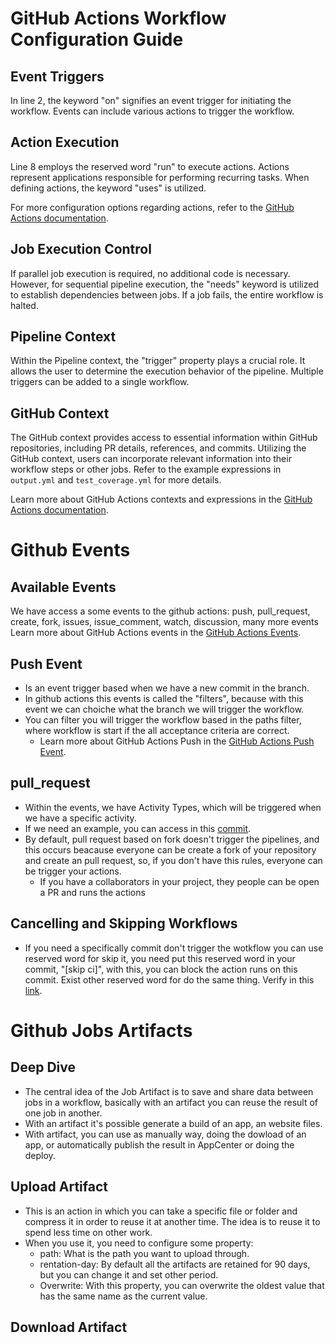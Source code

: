# GitHub Actions Workflow Configuration Guide

## Event Triggers
In line 2, the keyword "on" signifies an event trigger for initiating the workflow. Events can include various actions to trigger the workflow.

## Action Execution
Line 8 employs the reserved word "run" to execute actions. Actions represent applications responsible for performing recurring tasks. When defining actions, the keyword "uses" is utilized.

For more configuration options regarding actions, refer to the [GitHub Actions documentation](https://github.com/marketplace/actions/checkout).

## Job Execution Control
If parallel job execution is required, no additional code is necessary. However, for sequential pipeline execution, the "needs" keyword is utilized to establish dependencies between jobs. If a job fails, the entire workflow is halted.

## Pipeline Context
Within the Pipeline context, the "trigger" property plays a crucial role. It allows the user to determine the execution behavior of the pipeline. Multiple triggers can be added to a single workflow.

## GitHub Context
The GitHub context provides access to essential information within GitHub repositories, including PR details, references, and commits. Utilizing the GitHub context, users can incorporate relevant information into their workflow steps or other jobs. Refer to the example expressions in `output.yml` and `test_coverage.yml` for more details.

Learn more about GitHub Actions contexts and expressions in the [GitHub Actions documentation](https://docs.github.com/en/actions/learn-github-actions/contexts).

# Github Events 

## Available Events
We have access a some events to the github actions: push, pull_request, create, fork, issues, issue_comment, watch, discussion, many more events
Learn more about GitHub Actions events in the [GitHub Actions Events]( https://docs.github.com/en/actions/using-workflows/events-that-trigger-workflows).

## Push Event 
* Is an event trigger based when we have a new commit in the branch.   
* In github actions this events is called the "filters", because with this event we can choiche what the branch we will trigger the workflow.
* You can filter you will trigger the workflow based in the paths filter, where workflow is start if the all acceptance criteria are correct.
    * Learn more about GitHub Actions Push in the [GitHub Actions Push Event](https://docs.github.com/en/actions/using-workflows/events-that-trigger-workflows#push).


## pull_request 
* Within the events, we have Activity Types, which will be triggered when we have a specific activity.
* If we need an example, you can access in this [commit](https://github.com/C-Brener/MarketToGo_2.0/commit/6d9dc9930d545045536305b355f9378487764e19).
* By default, pull request based on fork doesn't trigger the pipelines, and this occurs beacause everyone can be create a fork of your repository and create an pull request, so, if you don't have this rules, everyone can be trigger your actions.
    * If you have a collaborators in your project, they people can be open a PR and runs the actions

## Cancelling and Skipping Workflows
* If you need a specifically commit don't trigger the wotkflow you can use reserved word for skip it, you need put this reserved word in your commit, "[skip ci]", with this, you can block the action runs on this commit. Exist other reserved word for do the same thing. Verify in this [link](https://docs.github.com/en/actions/managing-workflow-runs/skipping-workflow-runs).

# Github Jobs Artifacts

## Deep Dive 
* The central idea of the Job Artifact is to save and share data between jobs in a workflow, basically with an artifact you can reuse the result of one job in another.
* With an artifact it's possible generate a build of an app, an website files.
* With artifact, you can use as manually way, doing the dowload of an app, or automatically publish the result in AppCenter or doing the deploy.

## Upload Artifact
* This is an action in which you can take a specific file or folder and compress it in order to reuse it at another time. The idea is to reuse it to spend less time on other work.
* When you use it, you need to configure some property:
     * path: What is the path you want to upload through.
     * rentation-day: By default all the artifacts are retained for 90 days, but you can change it and set other period.
     * Overwrite: With this property, you can overwrite the oldest value that has the same name as the current value.

## Download Artifact 

